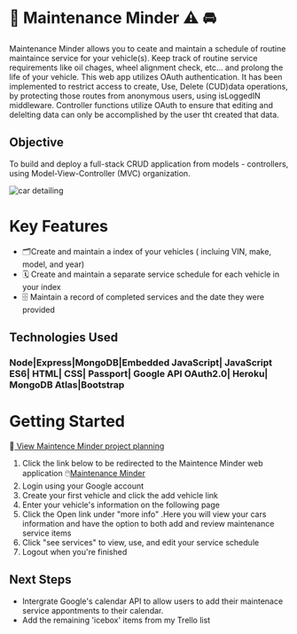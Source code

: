# 🔧 Maintenance Minder ⚠️ 🚘
Maintenance Minder allows you to ceate and maintain a schedule of routine maintaince service for your vehicle(s).
Keep track of routine  service requirements like  oil chages, wheel alignment check, etc... and prolong the life of your vehicle.
This web app utilizes OAuth authentication. It has been implemented to restrict access to create, Use, Delete (CUD)data operations, by protecting those routes from anonymous users, using isLoggedIN middleware. Controller functions utilize OAuth to ensure that editing and delelting data can only be accomplished by the user tht created that data. 

## Objective 
To build and deploy a full-stack CRUD application from models - controllers, using Model-View-Controller (MVC) organization.

![car detailing](https://i.imgur.com/3EAVvAq.png)
# Key Features
* 🗂️Create and maintain a index of your vehicles ( incluing VIN, make, model, and year)
* 🗓️ Create and maintain a separate service schedule for each vehicle in your index
* 🗄️ Maintain a record of completed services and the date they were provided

## Technologies Used
### Node|Express|MongoDB|Embedded JavaScript| JavaScript ES6| HTML| CSS| Passport| Google API OAuth2.0| Heroku| MongoDB Atlas|Bootstrap


# Getting  Started

 👀[ View Maintence Minder project planning](https://trello.com/b/7PL5xh5Y/car-maintenace)

1. Click the link below to be redirected to the Maintence Minder web application
🖱️[Maintenance Minder](https://maintenance-minder.herokuapp.com/)
2. Login using your Google account
3. Create your first vehicle and click the add vehicle link
4. Enter your vehicle's information on the following page
5. Click the Open link under "more info" .Here you will  view your cars information and have the option to both add and review maintenance service items
6. Click "see services" to view, use, and edit your service schedule
7. Logout when you're finished
## Next Steps
* Intergrate Google's calendar API  to allow users to add their maintenace service appontments to their calendar.
* Add the remaining 'icebox' items from my Trello list

 



